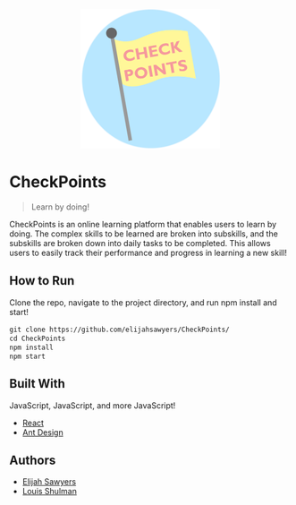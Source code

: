 <p align="center">
  <img src="https://raw.githubusercontent.com/elijahsawyers/CheckPoints/master/public/icon.png?token=AE63YIVTN3OVUVWCHC5WWC26FPGIE" width=250 height=250/>
</p>

# CheckPoints
> Learn by doing!

CheckPoints is an online learning platform that enables users to learn by doing. The complex skills to be learned are broken into subskills, and the subskills are broken down into daily tasks to be completed. This allows users to easily track their performance and progress in learning a new skill!

## How to Run
Clone the repo, navigate to the project directory, and run npm install and start!
```
git clone https://github.com/elijahsawyers/CheckPoints/
cd CheckPoints
npm install
npm start
```

## Built With
JavaScript, JavaScript, and more JavaScript!
* [React](https://reactjs.org/)
* [Ant Design](https://ant.design/)

## Authors
* [Elijah Sawyers](https://github.com/elijahsawyers/)
* [Louis Shulman](https://github.com/louisshulman/)
